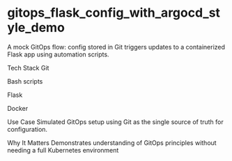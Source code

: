 # gitops_flask_config_with_argocd_style_demo

A mock GitOps flow: config stored in Git triggers updates to a containerized Flask app using automation scripts.

Tech Stack
Git

Bash scripts

Flask

Docker

Use Case
Simulated GitOps setup using Git as the single source of truth for configuration.

Why It Matters
Demonstrates understanding of GitOps principles without needing a full Kubernetes environment
